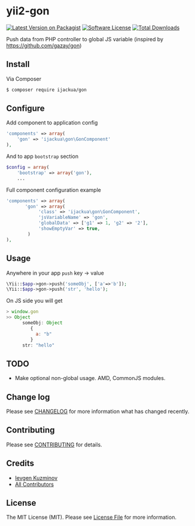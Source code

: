 # yii2-gon

[![Latest Version on Packagist][ico-version]][link-packagist]
[![Software License][ico-license]](LICENSE.md)
[![Total Downloads][ico-downloads]][link-downloads]

Push data from PHP controller to global JS variable (inspired by https://github.com/gazay/gon)

## Install

Via Composer

```bash
$ composer require ijackua/gon
```

## Configure
Add component to application config
```php
'components' => array(
    'gon' => 'ijackua\gon\GonComponent'
),
```
And to app `bootstrap` section
```php
$config = array(
    'bootstrap' => array('gon'),
    ...
```


Full component configuration example
```php
'components' => array(
       'gon' => array(
            'class' => 'ijackua\gon\GonComponent',
            'jsVariableName' => 'gon',
            'globalData' => ['g1' => 1, 'g2' => '2'],
            'showEmptyVar' => true,
        )
),
```



## Usage

Anywhere in your app `push` key -> value

```php
\Yii::$app->gon->push('someObj', ['a'=>'b']);
\Yii::$app->gon->push('str', 'hello');
```

On JS side you will get
```js
> window.gon
>> Object
      someObj: Object
         {
           a: "b"
         }
      str: "hello"
```


## TODO

* Make optional non-global usage. AMD, CommonJS modules.

## Change log

Please see [CHANGELOG](CHANGELOG.md) for more information what has changed recently.

## Contributing

Please see [CONTRIBUTING](CONTRIBUTING.md) for details.

## Credits

- [Ievgen Kuzminov][link-author]
- [All Contributors][link-contributors]

## License

The MIT License (MIT). Please see [License File](LICENSE.md) for more information.

[ico-version]: https://img.shields.io/packagist/v/ijackua/gon.svg?style=flat-square
[ico-license]: https://img.shields.io/badge/license-MIT-brightgreen.svg?style=flat-square
[ico-downloads]: https://img.shields.io/packagist/dt/ijackua/gon.svg?style=flat-square

[link-packagist]: https://packagist.org/packages/ijackua/gon
[link-downloads]: https://packagist.org/packages/ijackua/gon
[link-author]: https://github.com/iJackUA
[link-contributors]: ../../contributors
